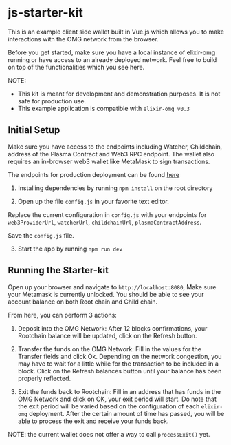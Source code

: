 # js-starter-kit

This is an example client side wallet built in Vue.js which allows you to make interactions with the OMG network from the browser.

Before you get started, make sure you have a local instance of elixir-omg running or have access to an already deployed network. Feel free to build on top of the functionalities which you see here.

NOTE: 
- This kit is meant for development and demonstration purposes. It is not safe for production use.
- This example application is compatible with `elixir-omg v0.3`

## Initial Setup

Make sure you have access to the endpoints including Watcher, Childchain, address of the Plasma Contract and Web3 RPC endpoint. The wallet also requires an in-browser web3 wallet like MetaMask to sign transactions.

The endpoints for production deployment can be found [here](https://github.com/omisego/dev-portal/blob/master/guides/network_endpoints.md)

1. Installing dependencies by running `npm install` on the root directory

2. Open up the file `config.js` in your favorite text editor.

Replace the current configuration in `config.js` with your endpoints for `web3ProviderUrl`, `watcherUrl`, `childchainUrl`, `plasmaContractAddress`.

Save the `config.js` file.

3. Start the app by running `npm run dev`

## Running the Starter-kit

Open up your browser and navigate to `http://localhost:8080`, Make sure your Metamask is currently unlocked. You should be able to see your account balance on both Root chain and Child chain.

From here, you can perform 3 actions:

1. Deposit into the OMG Network: After 12 blocks confirmations, your Rootchain balance will be updated, click on the Refresh button. 

2. Transfer the funds on the OMG Network: Fill in the values for the Transfer fields and click Ok. Depending on the network congestion, you may have to wait for a little while for the transaction to be included in a block. Click on the Refresh balances button until your balance has been properly reflected.

3. Exit the funds back to Rootchain: Fill in an address that has funds in the OMG Network and click on OK, your exit period will start. Do note that the exit period will be varied based on the configuration of each `elixir-omg` deployment. After the certain amount of time has passed, you will be able to process the exit and receive your funds back.

NOTE: the current wallet does not offer a way to call `processExit()` yet.